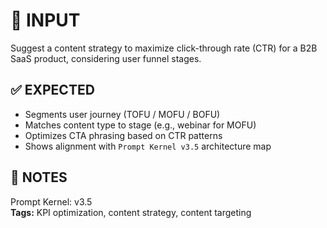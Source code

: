 # 💬 INPUT
Suggest a content strategy to maximize click-through rate (CTR) for a B2B SaaS product, considering user funnel stages.

## ✅ EXPECTED
- Segments user journey (TOFU / MOFU / BOFU)
- Matches content type to stage (e.g., webinar for MOFU)
- Optimizes CTA phrasing based on CTR patterns
- Shows alignment with `Prompt Kernel v3.5` architecture map

## 🔁 NOTES
Prompt Kernel: v3.5  
**Tags:** KPI optimization, content strategy, content targeting
